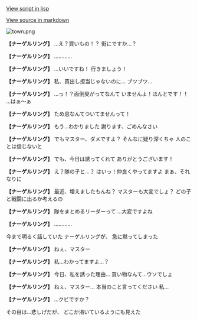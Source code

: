 [View script in lisp](../scripts/10062301.txt)

[View source in markdown](10062301.md)

![town.png](../images/backgrounds/town.png)

**【ナーゲルリング】**
…え？買いもの！？
街にですか…？

**【ナーゲルリング】**
…………

**【ナーゲルリング】**
…いいですね！
行きましょう！

**【ナーゲルリング】**
私、買出し担当じゃないのに…
ブツブツ…

**【ナーゲルリング】**
…っ！？面倒臭がってなんて
いませんよ！ほんとです！！
…はぁ〜ぁ

**【ナーゲルリング】**
ため息なんてついてませんって！

**【ナーゲルリング】**
もう…わかりました
謝ります、ごめんなさい

**【ナーゲルリング】**
でもマスター、ダメですよ？
そんなに疑り深くちゃ
人のことは信じないと

**【ナーゲルリング】**
でも、今日は誘ってくれて
ありがとうございます！

**【ナーゲルリング】**
え？隊の子と…？
はいっ！仲良くやってますよ
まぁ、それなりに

**【ナーゲルリング】**
最近、増えましたもんね？
マスターも大変でしょ？
どの子と戦闘に出るか考えるの

**【ナーゲルリング】**
隊をまとめるリーダーって
…大変ですよね

**【ナーゲルリング】**
…………

今まで明るく話していた
ナーゲルリングが、
急に黙ってしまった

**【ナーゲルリング】**
ねぇ、マスター

**【ナーゲルリング】**
私…わかってますよ…？

**【ナーゲルリング】**
今日、私を誘った理由…
買い物なんて…ウソでしょ

**【ナーゲルリング】**
ねぇ、マスター…
本当のこと言ってください
私…

**【ナーゲルリング】**
…クビですか？

その目は…悲しげだが、
どこか渇いているようにも見えた